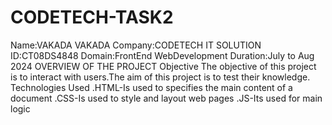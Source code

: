 # CODETECH-TASK2
Name:VAKADA VAKADA
Company:CODETECH IT SOLUTION
ID:CT08DS4848
Domain:FrontEnd WebDevelopment
Duration:July to Aug 2024
OVERVIEW OF THE PROJECT
Objective
The objective of this project is to interact with users.The aim of this project is to test their knowledge.
Technologies Used
  .HTML-Is used to specifies the main content of a document
  .CSS-Is used to style and layout web pages
  .JS-Its used for main logic 
